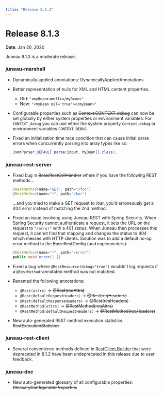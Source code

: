 ```yaml
---
title: "Release 8.1.3"
---
```


# Release 8.1.3

**Date:** Jan 20, 2020

Juneau 8.1.3 is a moderate release.

### juneau-marshall

- Dynamically applied annotations:  ~~DynamicallyAppliedAnnotations~~
- Better representation of nulls for XML and HTML content properties.
  - Old: `"<myBean><null></myBean>"`
  - New: `"<myBean nil='true'></myBean>"`
- Configurable properties such as ~~Context.CONTEXT_debug~~ can now be set globally by either system properties or environment variables.
  For `CONTEXT_debug` you can use either the system property `Context.debug` or environment variables `CONTEXT_DEBUG`.
- Fixed an initialization time race condition that can cause initial parse errors when concurrently parsing into array types like so:

  ```java
  JsonParser.DEFAULT.parse(input, MyBean[].class);
  ```

### juneau-rest-server

- Fixed bug in  ~~BasicRestCallHandler~~ where if you have the following REST methods...

  ```java
  @RestMethod(name="GET", path="/foo")
  @RestMethod(name="*", path="/bar")
  ```

  ...and you tried to make a GET request to /bar, you'd erroneously get a 404 error instead of matching the 2nd method.

- Fixed an issue involving using Juneau REST with Spring Security.
  When Spring Security cannot authenticate a request, it sets the URL on the request to `"/error"` with a 401 status.
  When Juneau then processes this request, it cannot find that mapping and changes the status to 404 which messes with HTTP clients.
  Solution was to add a default no-op error method to the  ~~BasicRestConfig~~ (and implementers):

  ```java
  @RestMethod(name="*", path="/error")
  public void error() {}
  ```

- Fixed a bug where `@RestResource(debug="true")` wouldn't log requests if a `@RestMethod`-annotated method was not matched.

- Renamed the following annotations:
  - `@Rest(attrs)` → ~~@Rest(reqAttrs)~~
  - `@Rest(defaultRequestHeaders)` → ~~@Rest(reqHeaders)~~
  - `@Rest(defaultResponseHeaders)` → ~~@Rest(resHeaders)~~
  - `@RestMethod(attrs)` → ~~@RestMethod(reqAttrs)~~
  - `@RestMethod(defaultRequestHeaders)` → ~~@RestMethod(reqHeaders)~~

- New auto-generated REST method execution statistics:  ~~RestExecutionStatistics~~

### juneau-rest-client

- Several convenience methods defined in [RestClient.Builder]({{API_DOCS}}/org/apache/juneau/rest/client/RestClient/Builder.html) that were deprecated in 8.1.2 have been undeprecated in this release due to user feedback.

### juneau-doc

- New auto-generated glossary of all configurable properties:  ~~GlossaryConfigurableProperties~~